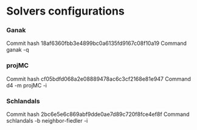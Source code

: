 # Solvers configurations
### Ganak
Commit hash 18af6360fbb3e4899bc0a6135fd9167c08f10a19
Command ganak -q
### projMC
Commit hash cf05bdfd068a2e08889478ac6c3cf2168e81e947
Command d4 -m projMC -i
### Schlandals
Commit hash 2bc6e5e6c869abf9dde0ae7d89c720f8fce4ef8f
Command schlandals -b neighbor-fiedler -i
